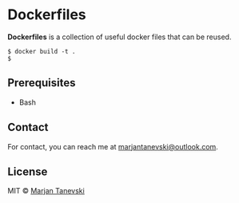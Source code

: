 # Dockerfiles
**Dockerfiles** is a collection of useful docker files that can be reused. 

```
$ docker build -t .
$ 
```
## Prerequisites
* Bash

## Contact

For contact, you can reach me at [marjantanevski@outlook.com](marjantanevski@outlook.com).

## License

MIT © [Marjan Tanevski](marjantanevski@outlook.com)

